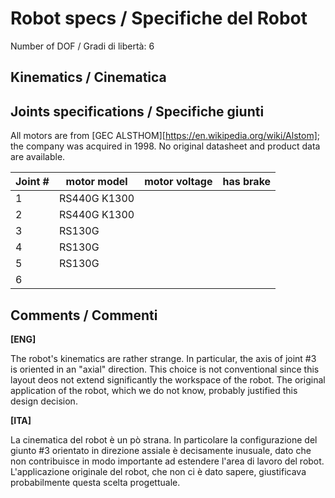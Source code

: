 # Robot specs / Specifiche del Robot


Number of DOF / Gradi di libertà: 6

## Kinematics / Cinematica

## Joints specifications / Specifiche giunti

All motors are from [GEC ALSTHOM][https://en.wikipedia.org/wiki/Alstom]; the company was acquired in 1998. No original datasheet and product data are available.

| Joint \# | motor model         | motor voltage | has brake |
|----------|-------------------- |---------------|-----------|
| 1        | RS440G K1300        |               |           |
| 2        | RS440G K1300        |               |           |
| 3        | RS130G              |               |           |
| 4        | RS130G              |               |           |
| 5        | RS130G              |               |           |
| 6        |                     |               |           |

## Comments / Commenti

**[ENG]**

The robot's kinematics are rather strange.
In particular, the axis of joint \#3 is oriented in an "axial" direction.
This choice is not conventional since this layout deos not extend significantly the workspace of the robot.
The original application of the robot, which we do not know, probably justified this design decision.

**[ITA]**

La cinematica del robot è un pò strana.
In particolare la configurazione del giunto \#3 orientato in direzione assiale è decisamente inusuale, dato che non contribuisce in modo importante ad estendere l'area di lavoro del robot.
L'applicazione originale del robot, che non ci è dato sapere, giustificava probabilmente questa scelta progettuale.
